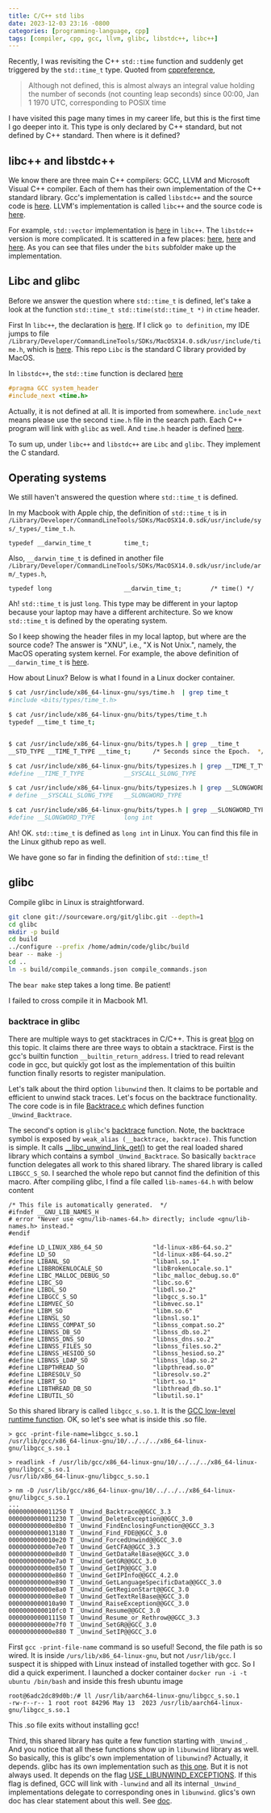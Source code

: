 ```yaml
---
title: C/C++ std libs
date: 2023-12-03 23:16 -0800
categories: [programming-language, cpp]
tags: [compiler, cpp, gcc, llvm, glibc, libstdc++, libc++]
---
```


Recently, I was revisiting the C++ `std::time` function and suddenly get
triggered by the `std::time_t` type. Quoted from
[cppreference](https://en.cppreference.com/w/cpp/chrono/c/time_t),

> Although not defined, this is almost always an integral value holding the
> number of seconds (not counting leap seconds) since 00:00, Jan 1 1970 UTC,
> corresponding to POSIX time

I have visited this page many times in my career life, but this is the first
time I go deeper into it. This type is only declared by C++ standard, but not
defined by C++ standard. Then where is it defined?

## libc++ and libstdc++

We know there are three main C++ compilers: GCC, LLVM and Microsoft Visual C++
compiler. Each of them has their own implementation of the C++ standard
library. Gcc's implementation is called `libstdc++` and the source code is
[here](https://github.com/gcc-mirror/gcc/tree/master/libstdc%2B%2B-v3). LLVM's
implementation is called `libc++` and the source code is
[here](https://github.com/llvm/llvm-project/tree/main/libcxx).

For example, `std::vector` implementation is
[here](https://github.com/llvm/llvm-project/blob/ab6d5fa3d0643e68d6ec40d9190f20fb14190ed1/libcxx/include/vector)
in `libc++`. The `libstdc++` version is more complicated. It is scattered in a
few places:
[here](https://github.com/gcc-mirror/gcc/blob/88029286c35d3bf65568fea1324d595a15441772/libstdc++-v3/include/std/vector#L66),
[here](https://github.com/gcc-mirror/gcc/blob/88029286c35d3bf65568fea1324d595a15441772/libstdc++-v3/include/bits/stl_vector.h#L1805-L1806)
and
[here](https://github.com/gcc-mirror/gcc/blob/88029286c35d3bf65568fea1324d595a15441772/libstdc++-v3/include/bits/vector.tcc#L1197).
As you can see that files under the `bits` subfolder make up the
implementation.

## Libc and glibc

Before we answer the question where `std::time_t` is defined, let's take a look
at the function `std::time_t std::time(std::time_t *)` in `ctime` header.

First In `libc++`, the declaration is
[here](https://github.com/llvm/llvm-project/blob/ab6d5fa3d0643e68d6ec40d9190f20fb14190ed1/libcxx/include/ctime#L75).
If I click `go to definition`, my IDE jumps to file
`/Library/Developer/CommandLineTools/SDKs/MacOSX14.0.sdk/usr/include/time.h`,
which is
[here](https://github.com/apple-oss-distributions/Libc/blob/main/include/time.h#L163).
This repo `Libc` is the standard C library provided by MacOS.

In `libstdc++`, the `std::time` function is declared
[here](https://github.com/gcc-mirror/gcc/blob/88029286c35d3bf65568fea1324d595a15441772/libstdc++-v3/include/c/ctime#L31-L32)

```cpp
#pragma GCC system_header
#include_next <time.h>
```

Actually, it is not defined at all. It is imported from somewhere.
`include_next` means please use the second `time.h` file in the search path.
Each C++ program will link with `glibc` as well. And `time.h` header is defined
[here](https://github.com/bminor/glibc/blob/master/time/time.h#L76).

To sum up, under `libc++` and `libstdc++` are `Libc` and `glibc`. They
implement the C standard.

## Operating systems

We still haven't answered the question where `std::time_t` is defined.

In my Macbook with Apple chip, the definition of `std::time_t` is in
`/Library/Developer/CommandLineTools/SDKs/MacOSX14.0.sdk/usr/include/sys/_types/_time_t.h`.

```
typedef __darwin_time_t         time_t;
```

Also, `__darwin_time_t` is defined in another file
`/Library/Developer/CommandLineTools/SDKs/MacOSX14.0.sdk/usr/include/arm/_types.h`,

```
typedef long                    __darwin_time_t;        /* time() */
```

Ah! `std::time_t` is just `long`. This type may be different in your laptop
because your laptop may have a different architecture. So we know `std::time_t`
is defined by the operating system.

So I keep showing the header files in my local laptop, but where are the source
code? The answer is "XNU", i.e., "X is Not Unix.", namely, the MacOS operating
system kernel. For example, the above definition of `__darwin_time_t` is
[here](https://github.com/apple-oss-distributions/xnu/blob/1031c584a5e37aff177559b9f69dbd3c8c3fd30a/bsd/arm/_types.h#L98).

How about Linux? Below is what I found in a Linux docker container.

```bash
$ cat /usr/include/x86_64-linux-gnu/sys/time.h  | grep time_t
#include <bits/types/time_t.h>

$ cat /usr/include/x86_64-linux-gnu/bits/types/time_t.h
typedef __time_t time_t;


$ cat /usr/include/x86_64-linux-gnu/bits/types.h | grep __time_t
__STD_TYPE __TIME_T_TYPE __time_t;      /* Seconds since the Epoch.  */

$ cat /usr/include/x86_64-linux-gnu/bits/typesizes.h | grep __TIME_T_TYPE
#define __TIME_T_TYPE           __SYSCALL_SLONG_TYPE

$ cat /usr/include/x86_64-linux-gnu/bits/typesizes.h | grep __SLONGWORD_TYPE
# define __SYSCALL_SLONG_TYPE   __SLONGWORD_TYPE

$ cat /usr/include/x86_64-linux-gnu/bits/types.h | grep __SLONGWORD_TYPE
#define __SLONGWORD_TYPE        long int
```

Ah! OK. `std::time_t` is defined as `long int` in Linux. You can find this file
in the Linux github repo as well.

We have gone so far in finding the definition of `std::time_t`!

## glibc

Compile glibc in Linux is straightforward.

```bash
git clone git://sourceware.org/git/glibc.git --depth=1
cd glibc
mkdir -p build
cd build
../configure --prefix /home/admin/code/glibc/build
bear -- make -j
cd ..
ln -s build/compile_commands.json compile_commands.json
```

The `bear make` step takes a long time. Be patient!

I failed to cross compile it in Macbook M1.

### backtrace in glibc

There are multiple ways to get stacktraces in C/C++. This is great
[blog](https://eli.thegreenplace.net/2015/programmatic-access-to-the-call-stack-in-c)
on this topic. It claims there are three ways to obtain a stacktrace. First is
the gcc's builtin function `__builtin_return_address`. I tried to read relevant
code in gcc, but quickly got lost as the implementation of this builtin
function finally resorts to register manipulation.

Let's talk about the third option `libunwind` then. It claims to be portable
and efficient to unwind stack traces. Let's focus on the backtrace
functionality. The core code is in file
[Backtrace.c](https://github.com/libunwind/libunwind/blob/05afdabf38d3fa461b7a9de80c64a6513a564d81/src/unwind/Backtrace.c#L28)
which defines function `_Unwind_Backtrace`.

The second's option is `glibc`'s
[backtrace](https://github.com/bminor/glibc/blob/cf11e74b0d81d389bcad5cdbba020ba475f0ac4b/debug/backtrace.c#L64)
function. Note, the backtrace symbol is exposed by
`weak_alias (__backtrace, backtrace)`. This function is simple. It calls
[\_\_libc_unwind_link_get()](https://github.com/bminor/glibc/blob/cf11e74b0d81d389bcad5cdbba020ba475f0ac4b/misc/unwind-link.c#L41)
to get the real loaded shared library which contains a symbol
`_Unwind_Backtrace`. So basically `backtrace` function delegates all work to
this shared library. The shared library is called `LIBGCC_S_SO`. I searched the
whole repo but cannot find the definition of this macro. After compiling glibc,
I find a file called `lib-names-64.h` with below content

```
/* This file is automatically generated.  */
#ifndef __GNU_LIB_NAMES_H
# error "Never use <gnu/lib-names-64.h> directly; include <gnu/lib-names.h> instead."
#endif

#define LD_LINUX_X86_64_SO              "ld-linux-x86-64.so.2"
#define LD_SO                           "ld-linux-x86-64.so.2"
#define LIBANL_SO                       "libanl.so.1"
#define LIBBROKENLOCALE_SO              "libBrokenLocale.so.1"
#define LIBC_MALLOC_DEBUG_SO            "libc_malloc_debug.so.0"
#define LIBC_SO                         "libc.so.6"
#define LIBDL_SO                        "libdl.so.2"
#define LIBGCC_S_SO                     "libgcc_s.so.1"
#define LIBMVEC_SO                      "libmvec.so.1"
#define LIBM_SO                         "libm.so.6"
#define LIBNSL_SO                       "libnsl.so.1"
#define LIBNSS_COMPAT_SO                "libnss_compat.so.2"
#define LIBNSS_DB_SO                    "libnss_db.so.2"
#define LIBNSS_DNS_SO                   "libnss_dns.so.2"
#define LIBNSS_FILES_SO                 "libnss_files.so.2"
#define LIBNSS_HESIOD_SO                "libnss_hesiod.so.2"
#define LIBNSS_LDAP_SO                  "libnss_ldap.so.2"
#define LIBPTHREAD_SO                   "libpthread.so.0"
#define LIBRESOLV_SO                    "libresolv.so.2"
#define LIBRT_SO                        "librt.so.1"
#define LIBTHREAD_DB_SO                 "libthread_db.so.1"
#define LIBUTIL_SO                      "libutil.so.1"
```

So this shared library is called `libgcc_s.so.1`. It is the
[GCC low-level runtime function](https://gcc.gnu.org/onlinedocs/gccint/Libgcc.html).
OK, so let's see what is inside this .so file.

```
> gcc -print-file-name=libgcc_s.so.1
/usr/lib/gcc/x86_64-linux-gnu/10/../../../x86_64-linux-gnu/libgcc_s.so.1

> readlink -f /usr/lib/gcc/x86_64-linux-gnu/10/../../../x86_64-linux-gnu/libgcc_s.so.1
/usr/lib/x86_64-linux-gnu/libgcc_s.so.1

> nm -D /usr/lib/gcc/x86_64-linux-gnu/10/../../../x86_64-linux-gnu/libgcc_s.so.1
...
0000000000011250 T _Unwind_Backtrace@@GCC_3.3
0000000000011230 T _Unwind_DeleteException@@GCC_3.0
000000000000e8b0 T _Unwind_FindEnclosingFunction@@GCC_3.3
0000000000013180 T _Unwind_Find_FDE@@GCC_3.0
0000000000010e20 T _Unwind_ForcedUnwind@@GCC_3.0
000000000000e7e0 T _Unwind_GetCFA@@GCC_3.3
000000000000e8d0 T _Unwind_GetDataRelBase@@GCC_3.0
000000000000e7a0 T _Unwind_GetGR@@GCC_3.0
000000000000e850 T _Unwind_GetIP@@GCC_3.0
000000000000e860 T _Unwind_GetIPInfo@@GCC_4.2.0
000000000000e890 T _Unwind_GetLanguageSpecificData@@GCC_3.0
000000000000e8a0 T _Unwind_GetRegionStart@@GCC_3.0
000000000000e8e0 T _Unwind_GetTextRelBase@@GCC_3.0
0000000000010a90 T _Unwind_RaiseException@@GCC_3.0
0000000000010fc0 T _Unwind_Resume@@GCC_3.0
0000000000011150 T _Unwind_Resume_or_Rethrow@@GCC_3.3
000000000000e7f0 T _Unwind_SetGR@@GCC_3.0
000000000000e880 T _Unwind_SetIP@@GCC_3.0
```

First `gcc -print-file-name` command is so useful! Second, the file path is so
wired. It is inside `/urs/lib/x86_64-linux-gnu`, but not `/usr/lib/gcc`. I
suspect it is shipped with Linux instead of installed together with gcc. So I
did a quick experiment. I launched a docker container
`docker run -i -t ubuntu /bin/bash` and inside this fresh ubuntu image

```
root@6adc2dc89d0b:/# ll /usr/lib/aarch64-linux-gnu/libgcc_s.so.1
-rw-r--r-- 1 root root 84296 May 13  2023 /usr/lib/aarch64-linux-gnu/libgcc_s.so.1
```

This .so file exits without installing gcc!

Third, this shared library has quite a few function starting with `_Unwind_`.
And you notice that all these functions show up in `libunwind` library as well.
So basically, this is glibc's own implementation of `libunwind`? Actually, it
depends. glibc has its own implementation such as
[this one](https://github.com/gcc-mirror/gcc/blob/d1a21a6f9474e519926d20a7c6d664be03aff3ee/libgcc/unwind.inc#L291).
But it is not always used. It depends on the flag
[USE_LIBUNWIND_EXCEPTIONS](https://github.com/gcc-mirror/gcc/blob/d1a21a6f9474e519926d20a7c6d664be03aff3ee/gcc/gcc.cc#L1926).
If this flag is defined, GCC will link with `-lunwind` and all its internal
`_Unwind_` implementations delegate to corresponding ones in `libunwind`.
glics's own doc has clear statement about this well. See
[doc](https://github.com/bminor/glibc/blob/cf11e74b0d81d389bcad5cdbba020ba475f0ac4b/manual/debug.texi#L42).
